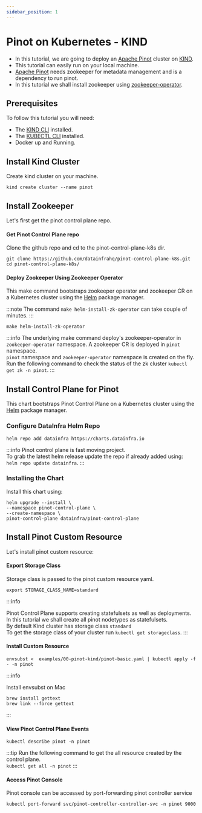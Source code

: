 ```yaml
---
sidebar_position: 1
---
```


# Pinot on Kubernetes - KIND

-   In this tutorial, we are going to deploy an [Apache Pinot](https://github.com/apache/pinot) cluster on [KIND](https://kind.sigs.k8s.io/).
-   This tutorial can easily run on your local machine.
-   [Apache Pinot](https://github.com/apache/pinot) needs zookeeper for metadata management and is a dependency to run pinot.
-   In this tutorial we shall install zookeeper using [zookeeper-operator](https://github.com/pravega/zookeeper-operator).

## Prerequisites

To follow this tutorial you will need:

-   The [KIND CLI](https://kind.sigs.k8s.io/docs/user/quick-start#installation) installed.
-   The [KUBECTL CLI](https://kubernetes.io/docs/tasks/tools/#kubectl) installed.
-   Docker up and Running.

## Install Kind Cluster

Create kind cluster on your machine.

<TerminalWindow>

```
kind create cluster --name pinot
```

</TerminalWindow>

## Install Zookeeper

Let's first get the pinot control plane repo.

#### Get Pinot Control Plane repo

Clone the github repo and cd to the pinot-control-plane-k8s dir.

<TerminalWindow>

```
git clone https://github.com/datainfrahq/pinot-control-plane-k8s.git
cd pinot-control-plane-k8s/
```

</TerminalWindow>

#### Deploy Zookeeper Using Zookeeper Operator

This make command bootstraps zookeeper operator and zookeeper CR on a Kubernetes cluster using the [Helm](https://helm.sh/) package manager.

:::note
The command `make helm-install-zk-operator` can take couple of minutes.
:::

```
make helm-install-zk-operator
```

:::info
The underlying make command deploy's zookeeper-operator in ```zookeeper-operator``` namespace.
A zookeeper CR is deployed in ```pinot``` namespace.            
```pinot``` namespace and ```zookeeper-operator``` namespace is created on the fly.          
Run the following command to check the status of the zk cluster ```kubectl get zk -n pinot```.
:::

## Install Control Plane for Pinot

This chart bootstraps Pinot Control Plane on a Kubernetes cluster using the [Helm](https://helm.sh/) package manager.

### Configure DataInfra Helm Repo

```
helm repo add datainfra https://charts.datainfra.io
```

:::info
Pinot control plane is fast moving project.  
To grab the latest helm release update the repo
if already added using:  
`helm repo update datainfra`.
:::

### Installing the Chart

Install this chart using:

```
helm upgrade --install \
--namespace pinot-control-plane \
--create-namespace \
pinot-control-plane datainfra/pinot-control-plane
```

## Install Pinot Custom Resource

Let's install pinot custom resource:

#### Export Storage Class

Storage class is passed to the pinot custom resource yaml.

```
export STORAGE_CLASS_NAME=standard
```

:::info

Pinot Control Plane supports creating statefulsets as well as deployments.  
In this tutorial we shall create all pinot nodetypes as statefulsets.  
By default Kind cluster has storage class `standard`  
To get the storage class of your cluster run `kubectl get storageclass`.
:::

#### Install Custom Resource

```
envsubst <  examples/00-pinot-kind/pinot-basic.yaml | kubectl apply -f - -n pinot
```

:::info

Install envsubst on Mac

```
brew install gettext
brew link --force gettext
```

:::

#### View Pinot Control Plane Events

```
kubectl describe pinot -n pinot
```

:::tip
Run the following command to get the all resource created by the control plane.  
`kubectl get all -n pinot`
:::

#### Access Pinot Console

Pinot console can be accessed by port-forwarding pinot controller service

```
kubectl port-forward svc/pinot-controller-controller-svc -n pinot 9000
```
